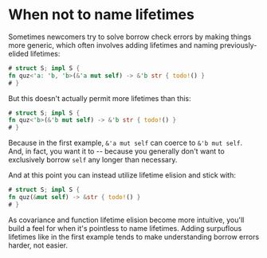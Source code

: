 # When not to name lifetimes

Sometimes newcomers try to solve borrow check errors by making things more generic,
which often involves adding lifetimes and naming previously-elided lifetimes:
```rust
# struct S; impl S {
fn quz<'a: 'b, 'b>(&'a mut self) -> &'b str { todo!() }
# }
```
But this doesn't actually permit more lifetimes than this:
```rust
# struct S; impl S {
fn quz<'b>(&'b mut self) -> &'b str { todo!() }
# }
```

Because in the first example, `&'a mut self` can coerce to `&'b mut self`.
And, in fact, you want it to -- because you generally don't want to exclusively borrow `self` any longer than necessary.

And at this point you can instead utilize lifetime elision and stick with:
```rust
# struct S; impl S {
fn quz(&mut self) -> &str { todo!() }
# }
```

As covariance and function lifetime elision become more intuitive, you'll build a feel for when it's
pointless to name lifetimes.  Adding surpuflous lifetimes like in the first example tends to make
understanding borrow errors harder, not easier.
